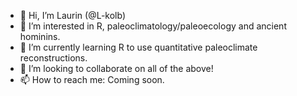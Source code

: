 - 👋 Hi, I’m Laurin (@L-kolb)
- 👀 I’m interested in R, paleoclimatology/paleoecology and ancient hominins.
- 🌱 I’m currently learning R to use quantitative paleoclimate reconstructions.
- 💞️ I’m looking to collaborate on all of the above!
- 📫 How to reach me: Coming soon.

<!---
L-kolb/L-kolb is a ✨ special ✨ repository because its `README.md` (this file) appears on your GitHub profile.
You can click the Preview link to take a look at your changes.
--->
